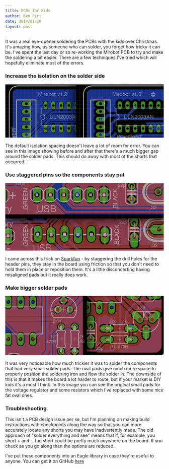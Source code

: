 ```yaml
---
title: PCBs for Kids
author: Ben Pirt
date: 2014/01/10
layout: post
---
```


It was a real eye-opener soldering the PCBs with the kids over Christmas. It's amazing how, as someone who can solder, you forget how tricky it can be. I've spent the last day or so re-working the Mirobot PCB to try and make the soldering a bit easier. There are a few techniques I've tried which will hopefully eliminate most of the errors.

### Increase the isolation on the solder side

![Increased isolation](/assets/kids-pcbs/isolation.png "Increased isolation")

The default isolation spacing doesn't leave a lot of room for error. You can see in this image showing before and after that there's a much bigger gap around the solder pads. This should do away with most of the shorts that occurred.


### Use staggered pins so the components stay put

![Staggered pins](/assets/kids-pcbs/staggered.png "Staggered pins")

I came across this trick on [Sparkfun](https://www.sparkfun.com/tutorials/114) - by staggering the drill holes for the header pins, they stay in the board using friction so that you don't need to hold them in place or reposition them. It's a little disconcerting having misaligned pads but it really does work.


### Make bigger solder pads

![Bigger pads](/assets/kids-pcbs/big_pads.png "Bigger pads")

It was very noticeable how much trickier it was to solder the components that had very small solder pads. The oval pads give much more space to properly position the soldering iron and flow the solder in. The downside of this is that it makes the board a lot harder to route, but if your market is DIY kids it's a must I think. In this image you can see the original small pads for the voltage regulator and some resistors which I've replaced with some nice fat oval ones.


### Troubleshooting

This isn't a PCB design issue per se, but I'm planning on making build instructions with checkpoints along the way so that you can more accurately locate any shorts you may have inadvertently made. The old approach of "solder everything and see" means that if, for example, you short + and -, the short could be pretty much anywhere on the board. If you check as you go along then the options are reduced.

I've put these components into an Eagle library in case they're useful to anyone. You can get it on GitHub [here](https://github.com/bjpirt/eagle_libraries/tree/master/Child-Friendly)